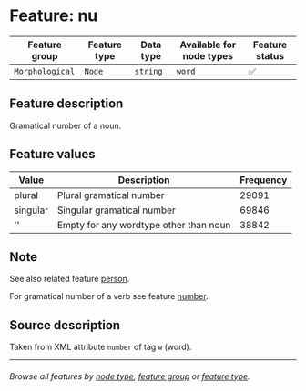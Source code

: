 # Feature: nu

Feature group | Feature type | Data type | Available for node types | Feature status
---  | --- | --- | --- | ---
[`Morphological`](featuresbygroup.md#morphological-features) | [`Node`](featuresbyfeaturetype.md#node-features) | [`string`](featuresbydatatype.md#string-datatype) | [`word`](featuresbynodetype.md#word-nodes) | ✅ 

## Feature description
Gramatical number of a noun.

## Feature values

Value | Description | Frequency
--- | --- | ---
plural | Plural gramatical number | 29091
singular | Singular gramatical number | 69846
'' | Empty for any wordtype other than noun | 38842

## Note

See also related feature [person](person.md#readme).

For gramatical number of a verb see feature [number](number.md#readme).

## Source description

Taken from XML attribute `number` of tag `w` (word).

---
###### *Browse all features by [node type](featuresbynodetype.md#readme), [feature group](featuresbygroup.md#readme) or [feature type](featuresbyfeaturetype.md#readme).*
